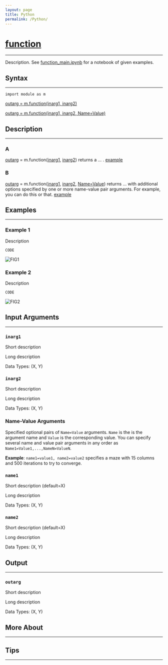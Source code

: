 ```yaml
---
layout: page
title: Python
permalink: /Python/
---
```


# [function](https://function_link)
---

Description. See [function_main.ipynb](https://function_main.ipynb) for a notebook of given examples. 

## Syntax
---
    import module as m

[outarg = m.function(inarg1, inarg2)](#a)

[outarg = m.function(inarg1, inarg2, Name=Value)](#b)

## Description
---
### A
[outarg](#outarg) = m.function([inarg1](#inarg1), [inarg2](#inarg2)) returns a ... . [example](#example-1)

### B 
[outarg](#outarg) = m.function([inarg1](#inarg1), [inarg2](#inarg2), [Name=Value](#name-value-arguments)) returns ... with additional options specified by one or more name-value pair arguments. For example, you can do this or that. [example](#example-2)

## Examples 
---
### Example 1
Description 

    CODE

![FIG1](/assets/FIG1.png)

### Example 2 
Description

    CODE
    
![FIG2](/assets/FIG2.png)

## Input Arguments
---
### ```inarg1```
Short description

Long description

Data Types: (X, Y)

### ```inarg2```
Short description

Long description

Data Types: (X, Y)

### Name-Value Arguments

Specified optional pairs of ```Name=Value``` arguments. ```Name``` is the is the argument name and ```Value``` is the corresponding value. You can specify several name and value pair arguments in any order as ```Name1=Value1,...,NameN=ValueN```. 

**Example**: ```name1=value1, name2=value2``` specifies a maze with 15 columns and 500 iterations to try to converge. 

### ```name1```
Short description (default=X)

Long description

Data Types: (X, Y)

### ```name2```
Short description (default=X)

Long description

Data Types: (X, Y)

## Output
---

### ```outarg```
Short description

Long description 

Data Types: (X, Y)

## More About 
---

## Tips 
---
